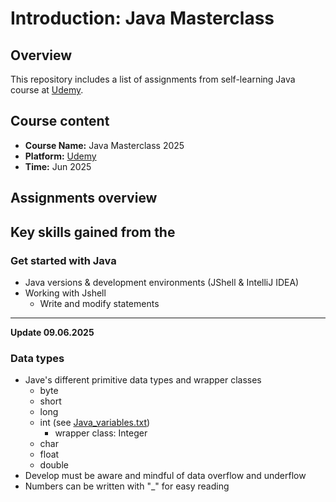 # Introduction: Java Masterclass
## Overview
This repository includes a list of assignments from self-learning Java course at [Udemy](https://www.udemy.com/course/java-the-complete-java-developer-course).

## Course content
* **Course Name:** Java Masterclass 2025
* **Platform:** [Udemy](https://www.udemy.com/course/java-the-complete-java-developer-course)
* **Time:** Jun 2025

## Assignments overview

## Key skills gained from the

### Get started with Java
* Java versions & development environments (JShell & IntelliJ IDEA)
* Working with Jshell
  * Write and modify statements

--- 
__Update 09.06.2025__
### Data types
* Jave's different primitive data types and wrapper classes
  * byte
  * short
  * long
  * int (see [Java_variables.txt](archive/Java_variables.txt))
    * wrapper class: Integer
  * char
  * float
  * double
* Develop must be aware and mindful of data overflow and underflow
* Numbers can be written with "_" for easy reading